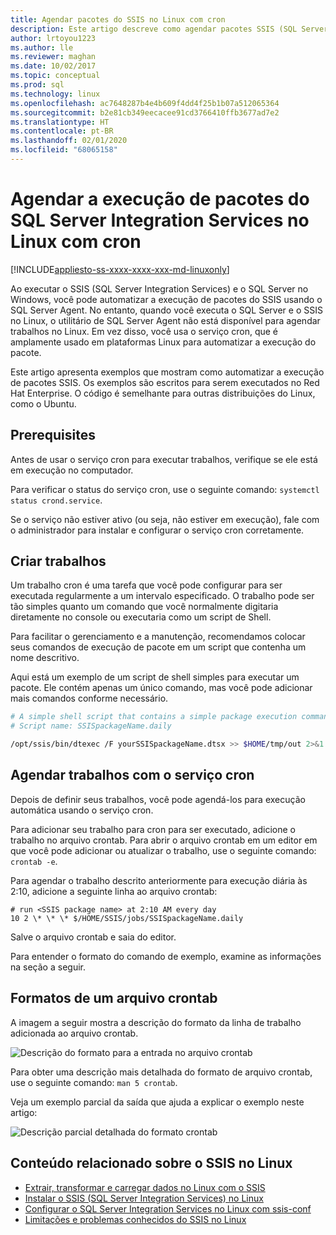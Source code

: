 ```yaml
---
title: Agendar pacotes do SSIS no Linux com cron
description: Este artigo descreve como agendar pacotes SSIS (SQL Server Integration Services) no Linux com o serviço cron.
author: lrtoyou1223
ms.author: lle
ms.reviewer: maghan
ms.date: 10/02/2017
ms.topic: conceptual
ms.prod: sql
ms.technology: linux
ms.openlocfilehash: ac7648287b4e4b609f4dd4f25b1b07a512065364
ms.sourcegitcommit: b2e81cb349eecacee91cd3766410ffb3677ad7e2
ms.translationtype: HT
ms.contentlocale: pt-BR
ms.lasthandoff: 02/01/2020
ms.locfileid: "68065158"
---
```

# <a name="schedule-sql-server-integration-services-package-execution-on-linux-with-cron"></a>Agendar a execução de pacotes do SQL Server Integration Services no Linux com cron

[!INCLUDE[appliesto-ss-xxxx-xxxx-xxx-md-linuxonly](../includes/appliesto-ss-xxxx-xxxx-xxx-md-linuxonly.md)]

Ao executar o SSIS (SQL Server Integration Services) e o SQL Server no Windows, você pode automatizar a execução de pacotes do SSIS usando o SQL Server Agent. No entanto, quando você executa o SQL Server e o SSIS no Linux, o utilitário de SQL Server Agent não está disponível para agendar trabalhos no Linux. Em vez disso, você usa o serviço cron, que é amplamente usado em plataformas Linux para automatizar a execução do pacote.

Este artigo apresenta exemplos que mostram como automatizar a execução de pacotes SSIS. Os exemplos são escritos para serem executados no Red Hat Enterprise. O código é semelhante para outras distribuições do Linux, como o Ubuntu.

## <a name="prerequisites"></a>Prerequisites

Antes de usar o serviço cron para executar trabalhos, verifique se ele está em execução no computador.

Para verificar o status do serviço cron, use o seguinte comando: `systemctl status crond.service`.

Se o serviço não estiver ativo (ou seja, não estiver em execução), fale com o administrador para instalar e configurar o serviço cron corretamente.

## <a name="create-jobs"></a>Criar trabalhos

Um trabalho cron é uma tarefa que você pode configurar para ser executada regularmente a um intervalo especificado. O trabalho pode ser tão simples quanto um comando que você normalmente digitaria diretamente no console ou executaria como um script de Shell.

Para facilitar o gerenciamento e a manutenção, recomendamos colocar seus comandos de execução de pacote em um script que contenha um nome descritivo.

Aqui está um exemplo de um script de shell simples para executar um pacote. Ele contém apenas um único comando, mas você pode adicionar mais comandos conforme necessário.

```bash
# A simple shell script that contains a simple package execution command
# Script name: SSISpackageName.daily

/opt/ssis/bin/dtexec /F yourSSISpackageName.dtsx >> $HOME/tmp/out 2>&1
```

## <a name="schedule-jobs-with-the-cron-service"></a>Agendar trabalhos com o serviço cron

Depois de definir seus trabalhos, você pode agendá-los para execução automática usando o serviço cron.

Para adicionar seu trabalho para cron para ser executado, adicione o trabalho no arquivo crontab. Para abrir o arquivo crontab em um editor em que você pode adicionar ou atualizar o trabalho, use o seguinte comando: `crontab -e`.

Para agendar o trabalho descrito anteriormente para execução diária às 2:10, adicione a seguinte linha ao arquivo crontab:

```
# run <SSIS package name> at 2:10 AM every day
10 2 \* \* \* $/HOME/SSIS/jobs/SSISpackageName.daily
```

Salve o arquivo crontab e saia do editor.

Para entender o formato do comando de exemplo, examine as informações na seção a seguir.
 
## <a name="format-of-a-crontab-file"></a>Formatos de um arquivo crontab

A imagem a seguir mostra a descrição do formato da linha de trabalho adicionada ao arquivo crontab.

![Descrição do formato para a entrada no arquivo crontab](media/sql-server-linux-schedule-ssis-packages/ssis-linux-cron-job-definition.png)

Para obter uma descrição mais detalhada do formato de arquivo crontab, use o seguinte comando: `man 5 crontab`.

Veja um exemplo parcial da saída que ajuda a explicar o exemplo neste artigo:

![Descrição parcial detalhada do formato crontab](media/sql-server-linux-schedule-ssis-packages/ssis-linux-cron-crontab-format.png)

## <a name="related-content-about-ssis-on-linux"></a>Conteúdo relacionado sobre o SSIS no Linux
-   [Extrair, transformar e carregar dados no Linux com o SSIS](sql-server-linux-migrate-ssis.md)
-   [Instalar o SSIS (SQL Server Integration Services) no Linux](sql-server-linux-setup-ssis.md)
-   [Configurar o SQL Server Integration Services no Linux com ssis-conf](sql-server-linux-configure-ssis.md)
-   [Limitações e problemas conhecidos do SSIS no Linux](sql-server-linux-ssis-known-issues.md)
